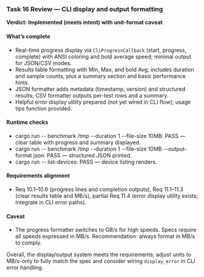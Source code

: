 ### Task 16 Review — CLI display and output formatting

**Verdict: Implemented (meets intent) with unit-format caveat**

#### What’s complete
- Real-time progress display via `CliProgressCallback` (start, progress, complete) with ANSI coloring and bold average speed; minimal output for JSON/CSV modes.
- Results table formatting with Min, Max, and bold Avg; includes duration and sample counts, plus a summary section and basic performance hints.
- JSON formatter adds metadata (timestamp, version) and structured results; CSV formatter outputs per-test rows and a summary.
- Helpful error display utility prepared (not yet wired in CLI flow); usage tips function provided.

#### Runtime checks
- cargo run -- benchmark /tmp --duration 1 --file-size 10MB: PASS — clear table with progress and summary displayed.
- cargo run -- benchmark /tmp --duration 1 --file-size 10MB --output-format json: PASS — structured JSON printed.
- cargo run -- list-devices: PASS — device listing renders.

#### Requirements alignment
- Req 10.1–10.6 (progress lines and completion outputs), Req 11.1–11.3 (clear results table and MB/s), partial Req 11.4 (error display utility exists; integrate in CLI error paths).

#### Caveat
- The progress formatter switches to GB/s for high speeds. Specs require all speeds expressed in MB/s. Recommendation: always format in MB/s to comply.

Overall, the display/output system meets the requirements; adjust units to MB/s-only to fully match the spec and consider wiring `display_error` in CLI error handling.
